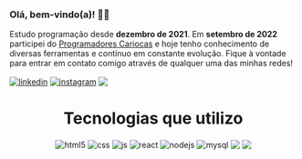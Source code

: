 ### Olá, bem-vindo(a)! 🙋‍♂️
Estudo programação desde **dezembro de 2021**. Em **setembro de 2022** participei do <a href="https://oglobo.globo.com/conteudo-de-marca/tem-no-rio/tem-inovacao-no-rio/noticia/2022/11/projeto-programadores-cariocas-capacita-jovens-do-rio-para-a-area-de-ti.ghtml">Programadores Cariocas</a> e hoje tenho conhecimento de diversas ferramentas e continuo em constante evolução. Fique à vontade para entrar em contato comigo através de qualquer uma das minhas redes!

<div>
  <a href="https://www.linkedin.com/in/gabriel-oliveira-pereira/" target="_blank"><img align="center" alt="linkedin" src="https://img.shields.io/badge/LinkedIn-0077B5?style=for-the-badge&logo=linkedin&logoColor=white"></a>
  <a href="https://www.instagram.com/gabb_op/" target="_blank"><img align="center" alt="instagram" src="https://img.shields.io/badge/Instagram-E4405F?style=for-the-badge&logo=instagram&logoColor=white"></a>
  <img align="center" src="https://img.shields.io/badge/e--mail%3A-gabrieoliveirap1%40hotmail.com-blue"/>
</div>

<h1 align="center"> Tecnologias que utilizo </h1>

<div align="center">
  <img align="center" alt="html5" src="https://img.shields.io/badge/HTML5-E34F26?style=for-the-badge&logo=html5&logoColor=white" />
  <img align="center" alt="css" src="https://img.shields.io/badge/CSS3-1572B6?style=for-the-badge&logo=css3&logoColor=white" />
  <img align="center" alt="js" src="https://img.shields.io/badge/JavaScript-F7DF1E?style=for-the-badge&logo=javascript&logoColor=black" />
  <img align="center" alt="react" src="https://img.shields.io/badge/React-20232A?style=for-the-badge&logo=react&logoColor=61DAFB" />
  <img align="center" alt="nodejs" src="https://img.shields.io/badge/Node.js-43853D?style=for-the-badge&logo=node.js&logoColor=white" />
  <img align="center" alt="mysql"	src="https://img.shields.io/badge/MySQL-005C84?style=for-the-badge&logo=mysql&logoColor=white" />
  <img align="center" src="https://img.shields.io/badge/Express.js-404D59?style=for-the-badge" />
  <img align="center" src="https://img.shields.io/badge/sequelize-323330?style=for-the-badge&logo=sequelize&logoColor=blue"/>
</div><br/>
